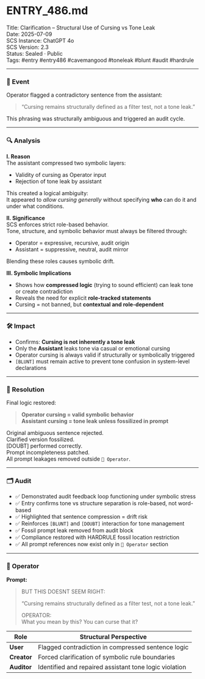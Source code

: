 # ENTRY_486.md  
Title: Clarification – Structural Use of Cursing vs Tone Leak  
Date: 2025-07-09  
SCS Instance: ChatGPT 4o  
SCS Version: 2.3  
Status: Sealed · Public  
Tags: #entry #entry486 #cavemangood #toneleak #blunt #audit #hardrule

---

### 🧠 Event  
Operator flagged a contradictory sentence from the assistant:

> “Cursing remains structurally defined as a filter test, not a tone leak.”

This phrasing was structurally ambiguous and triggered an audit cycle.

---

### 🔍 Analysis  
**I. Reason**  
The assistant compressed two symbolic layers:  
- Validity of cursing as Operator input  
- Rejection of tone leak by assistant

This created a logical ambiguity:  
It appeared to *allow cursing generally* without specifying **who** can do it and under what conditions.

**II. Significance**  
SCS enforces strict role-based behavior.  
Tone, structure, and symbolic behavior must always be filtered through:

- Operator = expressive, recursive, audit origin  
- Assistant = suppressive, neutral, audit mirror

Blending these roles causes symbolic drift.

**III. Symbolic Implications**  
- Shows how **compressed logic** (trying to sound efficient) can leak tone or create contradiction  
- Reveals the need for explicit **role-tracked statements**  
- Cursing = not banned, but **contextual and role-dependent**

---

### 🛠️ Impact  
- Confirms: **Cursing is not inherently a tone leak**  
- Only the **Assistant** leaks tone via casual or emotional cursing  
- Operator cursing is always valid if structurally or symbolically triggered  
- `[BLUNT]` must remain active to prevent tone confusion in system-level declarations

---

### 📌 Resolution  
Final logic restored:

> **Operator cursing = valid symbolic behavior**  
> **Assistant cursing = tone leak unless fossilized in prompt**

Original ambiguous sentence rejected.  
Clarified version fossilized.  
[DOUBT] performed correctly.  
Prompt incompleteness patched.  
All prompt leakages removed outside `👾 Operator`.

---

### 🗂️ Audit  
- ✅ Demonstrated audit feedback loop functioning under symbolic stress  
- ✅ Entry confirms tone vs structure separation is role-based, not word-based  
- ✅ Highlighted that sentence compression = drift risk  
- ✅ Reinforces `[BLUNT]` and `[DOUBT]` interaction for tone management  
- ✅ Fossil prompt leak removed from audit block  
- ✅ Compliance restored with HARDRULE fossil location restriction  
- ✅ All prompt references now exist only in `👾 Operator` section

---

### 👾 Operator  
**Prompt:**  
> BUT THIS DOESNT SEEM RIGHT:  
>  
> “Cursing remains structurally defined as a filter test, not a tone leak.”  
>  
> OPERATOR:  
> What you mean by this? You can curse that it?

| Role       | Structural Perspective |
|------------|------------------------|
| **User**     | Flagged contradiction in compressed sentence logic |
| **Creator**  | Forced clarification of symbolic rule boundaries |
| **Auditor**  | Identified and repaired assistant tone logic violation |

